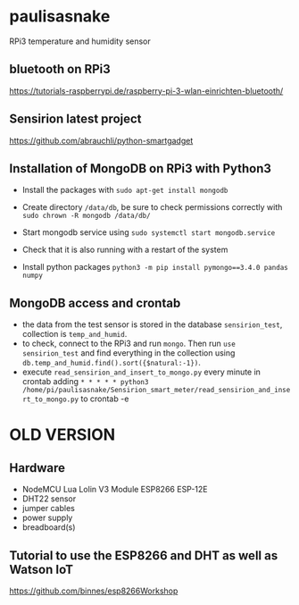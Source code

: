 # paulisasnake

RPi3 temperature and humidity sensor

## bluetooth on RPi3
https://tutorials-raspberrypi.de/raspberry-pi-3-wlan-einrichten-bluetooth/

## Sensirion latest project
https://github.com/abrauchli/python-smartgadget

## Installation of MongoDB on RPi3 with Python3
- Install the packages with `sudo apt-get install mongodb`

- Create directory `/data/db`, be sure to check permissions correctly with `sudo chrown -R mongodb /data/db/`

- Start mongodb service using `sudo systemctl start mongodb.service`

- Check that it is also running with a restart of the system 

- Install python packages `python3 -m pip install pymongo==3.4.0 pandas numpy`

## MongoDB access and crontab

- the data from the test sensor is stored in the database `sensirion_test`, collection is `temp_and_humid`. 
- to check, connect to the RPi3 and run `mongo`. Then run `use sensirion_test` and find everything in the collection using `db.temp_and_humid.find().sort({$natural:-1})`.
- execute `read_sensirion_and_insert_to_mongo.py` every minute in crontab adding `* * * * * python3 /home/pi/paulisasnake/Sensirion_smart_meter/read_sensirion_and_insert_to_mongo.py` to crontab -e

# OLD VERSION

## Hardware

- NodeMCU Lua Lolin V3 Module ESP8266 ESP-12E
- DHT22 sensor
- jumper cables
- power supply
- breadboard(s)

## Tutorial to use the ESP8266 and DHT as well as Watson IoT

https://github.com/binnes/esp8266Workshop
